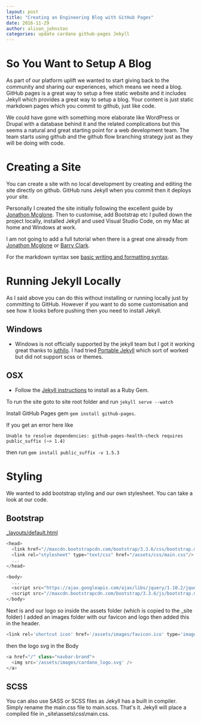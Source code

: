 ```yaml
---
layout: post
title: "Creating an Engineering Blog with GitHub Pages"
date: 2016-11-29
author: alison_johnston
categories: update cardano github-pages Jekyll
---
```


# So You Want to Setup A Blog
As part of our platform uplift we wanted to start giving back to the community and sharing our experiences, which means we need a blog.  GitHub pages is a great way to setup a free static website and it includes Jekyll which provides a great way to setup a blog.  Your content is just static markdown pages which you commit to github, just like code.  

We could have gone with something more elaborate like WordPress or Drupal with a database behind it and the related complications but this seems a natural and great starting point for a web development team.  The team starts using github and the github flow branching strategy just as they will be doing with code.  

# Creating a Site
You can create a site with no local development by creating and editing the site directly on github.  GitHub runs Jekyll when you commit then it deploys your site.

Personally I created the site initially following the excellent guide by [Jonathon Mcglone](http://jmcglone.com/guides/github-pages).  Then to customise, add Bootstrap etc I pulled down the project locally, installed Jekyll and used Visual Studio Code, on my Mac at home and Windows at work.

I am not going to add a full tutorial when there is a great one already from [Jonathon Mcglone](http://jmcglone.com/guides/github-pages) or [Barry Clark](https://www.smashingmagazine.com/2014/08/build-blog-jekyll-github-pages/).

For the markdown syntax see [basic writing and formatting syntax](https://help.github.com/articles/basic-writing-and-formatting-syntax).

# Running Jekyll Locally
As I said above you can do this without installing or running locally just by committing to GitHub.  However if you want to do some customisation and see how it looks before pushing then you need to install Jekyll.

## Windows

  * Windows is not officially supported by the jekyll team but I got it working great thanks to [juthilo](http://jekyll-windows.juthilo.com/1-ruby-and-devkit/).  I had tried [Portable Jekyll](https://github.com/madhur/PortableJekyll/wiki) which sort of worked but did not support scss or themes.

## OSX

  * Follow the [Jekyll instructions](https://jekyllrb.com/docs/installation/) to install as a Ruby Gem.

To run the site goto to site root folder and run `jekyll serve --watch`  

Install GitHub Pages gem `gem install github-pages`.

If you get an error here like 

```shell
Unable to resolve dependencies: github-pages-health-check requires public_suffix (~> 1.4)
```

then run `gem install public_suffix -v 1.5.3`


# Styling
We wanted to add bootstrap styling and our own stylesheet.  You can take a look at our code.

## Bootstrap

[_layouts/default.html](https://github.com/cardano/cardano.github.io/blob/master/_layouts/default.html)

```js
<head>
  <link href="//maxcdn.bootstrapcdn.com/bootstrap/3.3.6/css/bootstrap.min.css" rel="stylesheet"/>
  <link rel="stylesheet" type="text/css" href="/assets/css/main.css"/>
  ...
</head>  
```

```js
<body>
  ...
  <script src="https://ajax.googleapis.com/ajax/libs/jquery/1.10.2/jquery.min.js"></script>
  <script src="//maxcdn.bootstrapcdn.com/bootstrap/3.3.6/js/bootstrap.min.js"></script>
</body>
```

Next is and our logo so inside the assets folder (which is copied to the _site folder) I added an images folder with our favicon and logo then added this in the header.

```js
<link rel='shortcut icon' href='/assets/images/favicon.ico' type='image/x-icon' />
```

then the logo svg in the Body

```js
<a href="/" class="navbar-brand">
  <img src='/assets/images/cardano_logo.svg' />
</a>
```

## SCSS
You can also use SASS or SCSS files as Jekyll has a built in compiler.  Simply rename the main.css file to main.scss.  That's it.  Jekyll will place a compiled file in _site\assets\css\main.css. 
